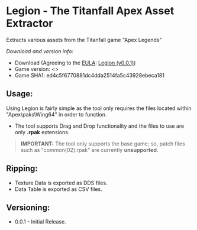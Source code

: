 # Legion - The Titanfall Apex Asset Extractor
Extracts various assets from the Titanfall game "Apex Legends"

_Download and version info:_
- Download (Agreeing to the [EULA](http://aviacreations.com/legion/): [Legion (v0.0.1)](<link>))
- Game version: <>
- Game SHA1: ed4c5f6770881dc4dda2514fa5c43928ebeca181

## Usage:
Using Legion is fairly simple as the tool only requires the files located within "Apex\paks\Wing64" in order to function.

- The tool supports Drag and Drop functionality and the files to use are only **.rpak** extensions.
> **IMPORTANT:** The tool only supports the base game; so, patch files such as "common(02).rpak" are currently **unsupported**.

## Ripping:
- Texture Data is exported as DDS files.
- Data Table is exported as CSV files.

## Versioning:
- 0.0.1 - Initial Release.
